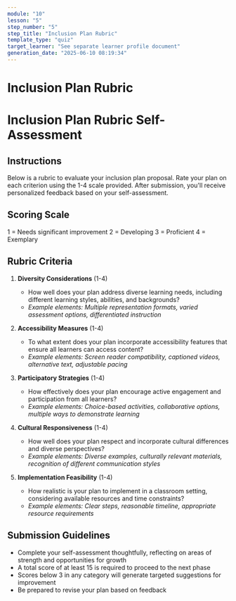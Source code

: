 ```yaml
---
module: "10"
lesson: "5"
step_number: "5"
step_title: "Inclusion Plan Rubric"
template_type: "quiz"
target_learner: "See separate learner profile document"
generation_date: "2025-06-10 08:19:34"
---
```


# Inclusion Plan Rubric

# Inclusion Plan Rubric Self-Assessment

## Instructions
Below is a rubric to evaluate your inclusion plan proposal. Rate your plan on each criterion using the 1-4 scale provided. After submission, you'll receive personalized feedback based on your self-assessment.

## Scoring Scale
1 = Needs significant improvement
2 = Developing
3 = Proficient
4 = Exemplary

## Rubric Criteria

1. **Diversity Considerations** (1-4)
   - How well does your plan address diverse learning needs, including different learning styles, abilities, and backgrounds?
   - *Example elements: Multiple representation formats, varied assessment options, differentiated instruction*

2. **Accessibility Measures** (1-4)
   - To what extent does your plan incorporate accessibility features that ensure all learners can access content?
   - *Example elements: Screen reader compatibility, captioned videos, alternative text, adjustable pacing*

3. **Participatory Strategies** (1-4)
   - How effectively does your plan encourage active engagement and participation from all learners?
   - *Example elements: Choice-based activities, collaborative options, multiple ways to demonstrate learning*

4. **Cultural Responsiveness** (1-4)
   - How well does your plan respect and incorporate cultural differences and diverse perspectives?
   - *Example elements: Diverse examples, culturally relevant materials, recognition of different communication styles*

5. **Implementation Feasibility** (1-4)
   - How realistic is your plan to implement in a classroom setting, considering available resources and time constraints?
   - *Example elements: Clear steps, reasonable timeline, appropriate resource requirements*

## Submission Guidelines
- Complete your self-assessment thoughtfully, reflecting on areas of strength and opportunities for growth
- A total score of at least 15 is required to proceed to the next phase
- Scores below 3 in any category will generate targeted suggestions for improvement
- Be prepared to revise your plan based on feedback